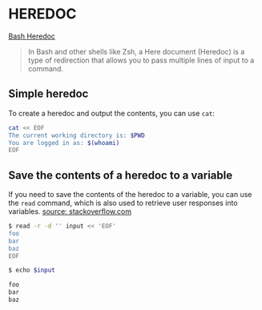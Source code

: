 # HEREDOC

[Bash Heredoc](https://linuxize.com/post/bash-heredoc/)

> In Bash and other shells like Zsh, a Here document (Heredoc) is a type of redirection that allows you to pass multiple lines of input to a command.

## Simple heredoc

To create a heredoc and output the contents, you can use `cat`:

```sh
cat << EOF
The current working directory is: $PWD
You are logged in as: $(whoami)
EOF
```

## Save the contents of a heredoc to a variable

If you need to save the contents of the heredoc to a variable, you can use the `read` command, which is also used to retrieve user responses into variables.
[source: stackoverflow.com](https://stackoverflow.com/a/1655389)

```sh
$ read -r -d '' input << 'EOF'
foo
bar
baz
EOF

$ echo $input

foo
bar
baz
```
